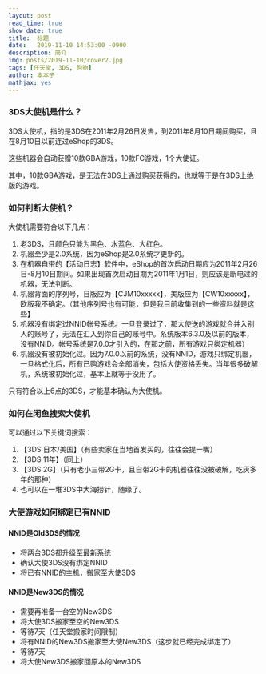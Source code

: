 ```yaml
---
layout: post
read_time: true
show_date: true
title:  标题
date:   2019-11-10 14:53:00 -0900
description: 简介
img: posts/2019-11-10/cover2.jpg
tags: [任天堂, 3DS, 购物]
author: 本本子
mathjax: yes
---
```


### 3DS大使机是什么？

3DS大使机，指的是3DS在2011年2月26日发售，到2011年8月10日期间购买，且在8月10日以前连过eShop的3DS。

这些机器会自动获赠10款GBA游戏，10款FC游戏，1个大使证。

其中，10款GBA游戏，是无法在3DS上通过购买获得的，也就等于是在3DS上绝版的游戏。

### 如何判断大使机？

大使机需要符合以下几点：
1. 老3DS，且颜色只能为黑色、水蓝色、大红色。
2. 机器至少是2.0系统，因为eShop是2.0系统才更新的。
3. 在机器自带的【活动日志】软件中，eShop的首次启动日期应为2011年2月26日-8月10日期间。如果出现首次启动日期为2011年1月1日，则应该是断电过的机器，无法判断。
4. 机器背面的序列号，日版应为【CJM10xxxxx】，美版应为【CW10xxxxx】，欧版我不确定。（其他序列号也有可能，但是我目前收集到的一些资料就是这些】
5. 机器没有绑定过NNID帐号系统。一旦登录过了，那大使送的游戏就合并入别人的账号了，无法在汇入到你自己的账号中。系统版本6.3.0及以前的版本，没有NNID。帐号系统是7.0.0才引入的，在那之前，所有游戏只绑定机器）
6. 机器没有被初始化过。因为7.0.0以前的系统，没有NNID，游戏只绑定机器，一旦格式化后，所有已购游戏会全部消失，包括大使资格丢失。当年很多破解机，系统被初始化过，基本上就等于没用了。

只有符合以上6点的3DS，才能基本确认为大使机。

### 如何在闲鱼搜索大使机

可以通过以下关键词搜索：

1. 【3DS 日本/美国】（有些卖家在当地首发买的，往往会提一嘴）
2. 【3DS 11年】（同上）
3. 【3DS 2G】（只有老小三带2G卡，且自带2G卡的机器往往没被破解，吃灰多年的那种）
4. 也可以在一堆3DS中大海捞针，随缘了。

### 大使游戏如何绑定已有NNID

#### NNID是Old3DS的情况

- 将两台3DS都升级至最新系统
- 确认大使3DS没有绑定NNID
- 将已有NNID的主机，搬家至大使3DS

#### NNID是New3DS的情况

- 需要再准备一台空的New3DS
- 将大使3DS搬家至空的New3DS
- 等待7天（任天堂搬家时间限制）
- 将有NNID的New3DS搬家至大使New3DS（这步就已经完成绑定了）
- 等待7天
- 将大使New3DS搬家回原本的New3DS




